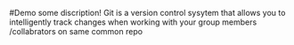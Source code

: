#Demo
some discription!
Git is a version control sysytem that allows you to intelligently track changes when working with your group members /collabrators on same common repo

